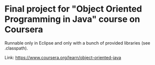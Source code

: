 # Final project for "Object Oriented Programming in Java" course on Coursera

Runnable only in Eclipse and only with a bunch of provided libraries (see .classpath).

Link:
https://www.coursera.org/learn/object-oriented-java



